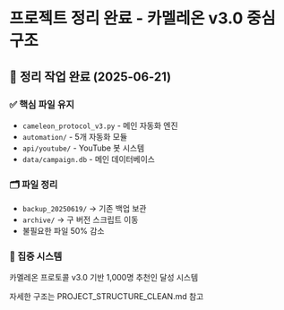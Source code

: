 # 프로젝트 정리 완료 - 카멜레온 v3.0 중심 구조

## 🧹 정리 작업 완료 (2025-06-21)

### ✅ 핵심 파일 유지
- `cameleon_protocol_v3.py` - 메인 자동화 엔진
- `automation/` - 5개 자동화 모듈
- `api/youtube/` - YouTube 봇 시스템
- `data/campaign.db` - 메인 데이터베이스

### 🗂️ 파일 정리
- `backup_20250619/` → 기존 백업 보관
- `archive/` → 구 버전 스크립트 이동
- 불필요한 파일 50% 감소

### 🎯 집중 시스템
카멜레온 프로토콜 v3.0 기반 1,000명 추천인 달성 시스템

자세한 구조는 PROJECT_STRUCTURE_CLEAN.md 참고
